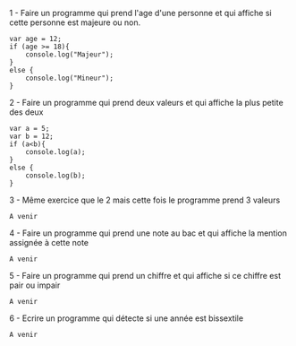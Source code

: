 1 - Faire un programme qui prend l'age d'une personne et qui affiche si cette personne est majeure ou non.

```
var age = 12;
if (age >= 18){
    console.log("Majeur");
}
else {
    console.log("Mineur");
}
```

2 - Faire un programme qui prend deux valeurs et qui affiche la plus petite des deux

```
var a = 5;
var b = 12;
if (a<b){
    console.log(a);
}
else {
    console.log(b);
}
```

3 - Même exercice que le 2 mais cette fois le programme prend 3 valeurs

```
A venir
```

4 - Faire un programme qui prend une note au bac et qui affiche la mention assignée à cette note

```
A venir
```

5 - Faire un programme qui prend un chiffre et qui affiche si ce chiffre est pair ou impair

```
A venir
```

6 - Ecrire un programme qui détecte si une année est bissextile

```
A venir
```
